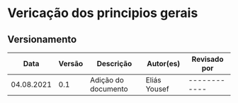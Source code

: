 # Vericação dos principios gerais

## Versionamento
| Data       | Versão | Descrição           | Autor(es) | Revisado por |
| ---------- | ------ | ------------------- | ------------ | ------------ |
| 04.08.2021 | 0.1    | Adição do documento | Eliás Yousef | ------------ |